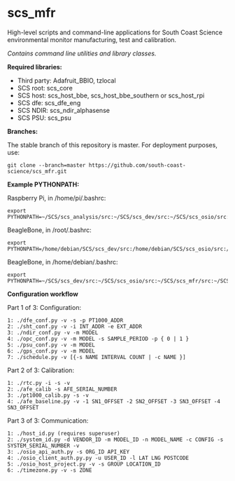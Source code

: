 # scs_mfr
High-level scripts and command-line applications for South Coast Science environmental monitor manufacturing, test and calibration.

_Contains command line utilities and library classes._


**Required libraries:** 

* Third party: Adafruit_BBIO, tzlocal
* SCS root:  scs_core
* SCS host:  scs_host_bbe, scs_host_bbe_southern or scs_host_rpi
* SCS dfe:   scs_dfe_eng
* SCS NDIR:  scs_ndir_alphasense
* SCS PSU:   scs_psu


**Branches:**

The stable branch of this repository is master. For deployment purposes, use:

    git clone --branch=master https://github.com/south-coast-science/scs_mfr.git


**Example PYTHONPATH:**

Raspberry Pi, in /home/pi/.bashrc:

    export PYTHONPATH=~/SCS/scs_analysis/src:~/SCS/scs_dev/src:~/SCS/scs_osio/src:~/SCS/scs_mfr/src:~/SCS/scs_dfe_eng/src:~/SCS/scs_ndir_alphasense/src:~/SCS/scs_host_rpi/src:~/SCS/scs_core/src:$PYTHONPATH


BeagleBone, in /root/.bashrc:

    export PYTHONPATH=/home/debian/SCS/scs_dev/src:/home/debian/SCS/scs_osio/src:/home/debian/SCS/scs_mfr/src:/home/debian/SCS/scs_psu/src:/home/debian/SCS/scs_comms_ge910/src:/home/debian/SCS/scs_dfe_eng/src:/home/debian/SCS/scs_ndir_alphasense/src:/home/debian/SCS/scs_host_bbe/src:/home/debian/SCS/scs_core/src:$PYTHONPATH


BeagleBone, in /home/debian/.bashrc:

    export PYTHONPATH=~/SCS/scs_dev/src:~/SCS/scs_osio/src:~/SCS/scs_mfr/src:~/SCS/scs_psu/src:~/SCS/scs_comms_ge910/src:~/SCS/scs_dfe_eng/src:~/SCS/scs_ndir_alphasense/src:~/SCS/scs_host_bbe/src:~/SCS/scs_core/src:$PYTHONPATH


**Configuration workflow**

Part 1 of 3: Configuration:

    1: ./dfe_conf.py -v -s -p PT1000_ADDR
    2: ./sht_conf.py -v -i INT_ADDR -e EXT_ADDR
    3: ./ndir_conf.py -v -m MODEL
    4: ./opc_conf.py -v -m MODEL -s SAMPLE_PERIOD -p { 0 | 1 }
    5: ./psu_conf.py -v -m MODEL
    6: ./gps_conf.py -v -m MODEL
    7: ./schedule.py -v [{-s NAME INTERVAL COUNT | -c NAME }]


Part 2 of 3: Calibration:

    1: ./rtc.py -i -s -v 
    2: ./afe_calib -s AFE_SERIAL_NUMBER
    3: ./pt1000_calib.py -s -v
    4: ./afe_baseline.py -v -1 SN1_OFFSET -2 SN2_OFFSET -3 SN3_OFFSET -4 SN3_OFFSET


Part 3 of 3: Communication:

    1: ./host_id.py (requires superuser)
    2: ./system_id.py -d VENDOR_ID -m MODEL_ID -n MODEL_NAME -c CONFIG -s SYSTEM_SERIAL_NUMBER -v
    3: ./osio_api_auth.py -s ORG_ID API_KEY
    4: ./osio_client_auth.py.py -u USER_ID -l LAT LNG POSTCODE
    5: ./osio_host_project.py -v -s GROUP LOCATION_ID
    6: ./timezone.py -v -s ZONE

